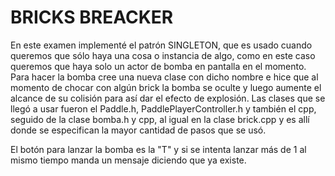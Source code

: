 # BRICKS BREACKER

En este examen implementé el patrón SINGLETON, que es usado cuando queremos que sólo haya una cosa o instancia de algo, como en este caso queremos que haya solo un actor de bomba en pantalla en el momento.
Para hacer la bomba cree una nueva clase con dicho nombre e hice que al momento de chocar con algún brick la bomba se oculte y luego aumente el alcance de su colisión para así dar el efecto de explosión.
Las clases que se llegó a usar fueron el Paddle.h, PaddlePlayerController.h y también el cpp, seguido de la clase bomba.h y cpp, al igual en la clase brick.cpp y es allí donde se especifican la mayor cantidad de pasos que se usó.

El botón para lanzar la bomba es la "T" y si se intenta lanzar más de 1 al mismo tiempo manda un mensaje diciendo que ya existe.

